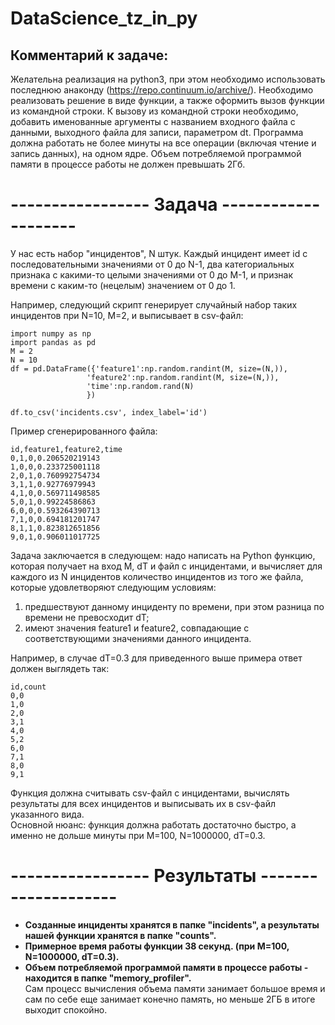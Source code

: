 # DataScience_tz_in_py  
  
## Комментарий к задаче: 

Желательна реализация на python3, при этом необходимо использовать последнюю анаконду (https://repo.continuum.io/archive/). Необходимо реализовать решение в виде функции, а также оформить вызов функции из командной строки. К вызову из командной строки необходимо, добавить именованные аргументы с названием входного файла с данными, выходного файла для записи, параметром dt. Программа должна работать не более минуты на все операции (включая чтение и запись данных), на одном ядре. Объем потребляемой программой памяти в процессе работы не должен превышать 2Гб.  
  
# ----------------- Задача -------------------- 
  
У нас есть набор "инцидентов", N штук. Каждый инцидент имеет id с последовательными значениями от 0 до N-1, два категориальных признака с какими-то целыми значениями от 0 до M-1, и признак времени с каким-то (нецелым) значением от 0 до 1.  
  
Например, следующий скрипт генерирует случайный набор таких инцидентов при N=10, M=2, и выписывает в csv-файл:  
  
```
import numpy as np
import pandas as pd
M = 2
N = 10
df = pd.DataFrame({'feature1':np.random.randint(M, size=(N,)),
                 'feature2':np.random.randint(M, size=(N,)),
                 'time':np.random.rand(N)
                 })

df.to_csv('incidents.csv', index_label='id')
```
  
Пример сгенерированного файла:  
```
id,feature1,feature2,time
0,1,0,0.206520219143
1,0,0,0.233725001118
2,0,1,0.760992754734
3,1,1,0.92776979943
4,1,0,0.569711498585
5,0,1,0.99224586863
6,0,0,0.593264390713
7,1,0,0.694181201747
8,1,1,0.823812651856
9,0,1,0.906011017725
```
  
Задача заключается в следующем: надо написать на Python функцию, которая получает на вход M, dT и файл с инцидентами, и вычисляет для каждого из N инцидентов количество инцидентов из того же файла, которые удовлетворяют следующим условиям:  
1. предшествуют данному инциденту по времени, при этом разница по времени не превосходит dT;  
2. имеют значения feature1 и feature2, совпадающие с соответствующими значениями данного инцидента.  
  
Например, в случае dT=0.3 для приведенного выше примера ответ должен выглядеть так:  
```
id,count
0,0
1,0
2,0
3,1
4,0
5,2
6,0
7,1
8,0
9,1
```
  
Функция должна считывать csv-файл с инцидентами, вычислять результаты для всех инцидентов и выписывать их в csv-файл указанного вида.  
Основной нюанс: функция должна работать достаточно быстро, а именно не дольше минуты при M=100, N=1000000, dT=0.3.  

# ----------------- Результаты --------------------  
  
- **Созданные инциденты хранятся в папке "incidents", а результаты нашей функции хранятся в папке "counts".**  
- **Примерное время работы функции 38 секунд. (при M=100, N=1000000, dT=0.3).**  
- **Объем потребляемой программой памяти в процессе работы - находится в папке "memory_profiler".**  
Сам процесс вычисления объема памяти занимает большое время и сам по себе еще занимает конечно память, но меньше 2ГБ в итоге выходит спокойно.

